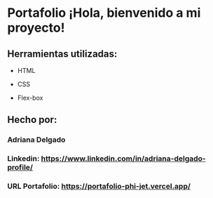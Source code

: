 # Portafolio ¡Hola, bienvenido a mi proyecto!

## Herramientas utilizadas:

* HTML

* CSS

* Flex-box

## Hecho por:

### Adriana Delgado

### Linkedin: https://www.linkedin.com/in/adriana-delgado-profile/
### URL Portafolio: https://portafolio-phi-jet.vercel.app/
